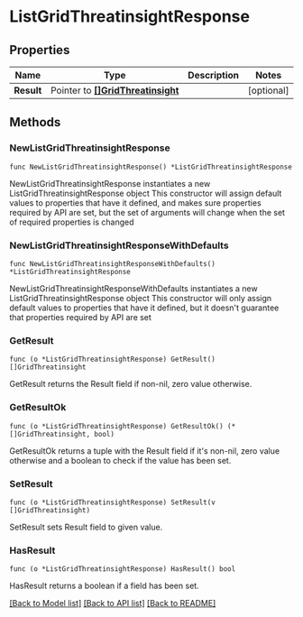 # ListGridThreatinsightResponse

## Properties

Name | Type | Description | Notes
------------ | ------------- | ------------- | -------------
**Result** | Pointer to [**[]GridThreatinsight**](GridThreatinsight.md) |  | [optional] 

## Methods

### NewListGridThreatinsightResponse

`func NewListGridThreatinsightResponse() *ListGridThreatinsightResponse`

NewListGridThreatinsightResponse instantiates a new ListGridThreatinsightResponse object
This constructor will assign default values to properties that have it defined,
and makes sure properties required by API are set, but the set of arguments
will change when the set of required properties is changed

### NewListGridThreatinsightResponseWithDefaults

`func NewListGridThreatinsightResponseWithDefaults() *ListGridThreatinsightResponse`

NewListGridThreatinsightResponseWithDefaults instantiates a new ListGridThreatinsightResponse object
This constructor will only assign default values to properties that have it defined,
but it doesn't guarantee that properties required by API are set

### GetResult

`func (o *ListGridThreatinsightResponse) GetResult() []GridThreatinsight`

GetResult returns the Result field if non-nil, zero value otherwise.

### GetResultOk

`func (o *ListGridThreatinsightResponse) GetResultOk() (*[]GridThreatinsight, bool)`

GetResultOk returns a tuple with the Result field if it's non-nil, zero value otherwise
and a boolean to check if the value has been set.

### SetResult

`func (o *ListGridThreatinsightResponse) SetResult(v []GridThreatinsight)`

SetResult sets Result field to given value.

### HasResult

`func (o *ListGridThreatinsightResponse) HasResult() bool`

HasResult returns a boolean if a field has been set.


[[Back to Model list]](../README.md#documentation-for-models) [[Back to API list]](../README.md#documentation-for-api-endpoints) [[Back to README]](../README.md)



